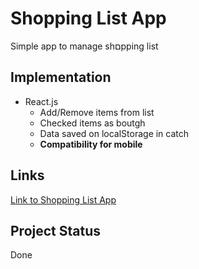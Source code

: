 ﻿# Shopping List App
  Simple app to manage shםpping list
## Implementation
  - React.js
    - Add/Remove items from list
    - Checked items as boutgh
    - Data saved on localStorage in catch
    - <b>Compatibility for mobile</b>
## Links
  <a href="https://goo.gl/1ttpuZ">Link to Shopping List App</a>
## Project Status
  Done
